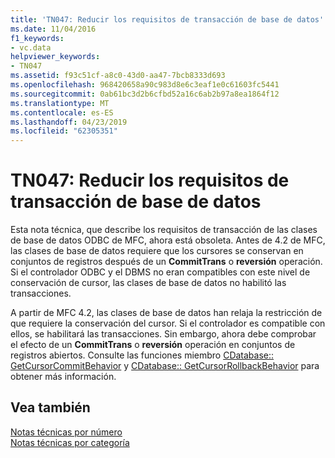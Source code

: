 ```yaml
---
title: 'TN047: Reducir los requisitos de transacción de base de datos'
ms.date: 11/04/2016
f1_keywords:
- vc.data
helpviewer_keywords:
- TN047
ms.assetid: f93c51cf-a8c0-43d0-aa47-7bcb8333d693
ms.openlocfilehash: 968420658a90c983d8e6c3eaf1e0c61603fc5441
ms.sourcegitcommit: 0ab61bc3d2b6cfbd52a16c6ab2b97a8ea1864f12
ms.translationtype: MT
ms.contentlocale: es-ES
ms.lasthandoff: 04/23/2019
ms.locfileid: "62305351"
---
```

# <a name="tn047-relaxing-database-transaction-requirements"></a>TN047: Reducir los requisitos de transacción de base de datos

Esta nota técnica, que describe los requisitos de transacción de las clases de base de datos ODBC de MFC, ahora está obsoleta. Antes de 4.2 de MFC, las clases de base de datos requiere que los cursores se conservan en conjuntos de registros después de un **CommitTrans** o **reversión** operación. Si el controlador ODBC y el DBMS no eran compatibles con este nivel de conservación de cursor, las clases de base de datos no habilitó las transacciones.

A partir de MFC 4.2, las clases de base de datos han relaja la restricción de que requiere la conservación del cursor. Si el controlador es compatible con ellos, se habilitará las transacciones. Sin embargo, ahora debe comprobar el efecto de un **CommitTrans** o **reversión** operación en conjuntos de registros abiertos. Consulte las funciones miembro [CDatabase:: GetCursorCommitBehavior](../mfc/reference/cdatabase-class.md#getcursorcommitbehavior) y [CDatabase:: GetCursorRollbackBehavior](../mfc/reference/cdatabase-class.md#getcursorrollbackbehavior) para obtener más información.

## <a name="see-also"></a>Vea también

[Notas técnicas por número](../mfc/technical-notes-by-number.md)<br/>
[Notas técnicas por categoría](../mfc/technical-notes-by-category.md)
